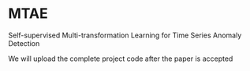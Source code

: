 # MTAE
Self-supervised Multi-transformation Learning for Time Series Anomaly Detection

We will upload the complete project code after the paper is accepted

 
